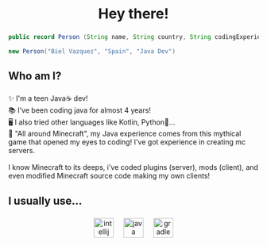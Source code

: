 <h1 align="center">Hey there!</h1>

###

```java
public record Person (String name, String country, String codingExperience) {}

new Person("Biel Vazquez", "Spain", "Java Dev")
```

###

<h2 align="left">Who am I?</h2>

###

<p align="left">✨  I'm a teen Java☕ dev!<br>📚  I've been coding java for almost 4 years!<br>🖥  I also tried other languages like Kotlin, Python🐍...<br>🎲  "All around Minecraft", my Java experience comes from this mythical game that opened my eyes to coding! I've got experience in creating mc servers.<br><br>I know Minecraft to its deeps, i've coded plugins (server), mods (client), and even modified Minecraft source code making my own clients!</p>

###

<h2 align="left">I usually use...</h2>

###

<div align="center">
  <img src="https://cdn.jsdelivr.net/gh/devicons/devicon/icons/intellij/intellij-original.svg" height="40" alt="intellij logo"  />
  <img width="12" />
  <img src="https://cdn.jsdelivr.net/gh/devicons/devicon/icons/java/java-original.svg" height="40" alt="java logo"  />
  <img width="12" />
  <img src="https://cdn.simpleicons.org/gradle/02303A" height="40" alt="gradle logo"  />
</div>

###
